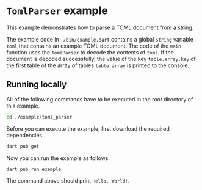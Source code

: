 # `TomlParser` example

This example demonstrates how to parse a TOML document from a string.

The example code in `./bin/example.dart` contains a global `String` variable `toml` that contains an example TOML document.
The code of the `main` function uses the `TomlParser` to decode the contents of `toml`.
If the document is decoded successfully, the value of the key `table.array.key` of the first table of the array of tables `table.array` is printed to the console.

## Running locally

All of the following commands have to be executed in the root directory of this example.

```bash
cd ./example/toml_parser
```

Before you can execute the example, first download the required dependencies.

```bash
dart pub get
```

Now you can run the example as follows.

```bash
dart pub run example
```

The command above should print `Hello, World!`.
